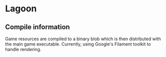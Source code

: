 # Lagoon

## Compile information

Game resources are compiled to a binary blob which is then distributed with the main game executable.
Currently, using Google's Filament toolkit to handle rendering.
